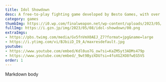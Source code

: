 ```yaml
---
title: Idol Showdown
desc: A free-to-play fighting game developed by Besto Games, with over 1.2 million downloads and very positive reception. I worked on art sprites and marketing, handling countless character animations and two game trailers by myself!
category: games
thumbImg: https://i0.wp.com/finalweapon.net/wp-content/uploads/2023/05/Idol-Showdown.jpg?fit=1280%2C720&ssl=1
fullImg: https://i.gzn.jp/img/2023/05/08/idol-showdown/00.png
extraImgs:
- https://pbs.twimg.com/media/Gv5fnVmX0AEJ_Z7?format=jpg&name=large
- https://i.ytimg.com/vi/BJbiiD_I9_A/maxresdefault.jpg
youtube: 
- https://www.youtube.com/embed/Kdl0uo7G_ow?si=KaZM5yt3ADMs479p
- https://www.youtube.com/embed/_9wt9ByzXDU?si=4foXG2XO8fwEG5VS
order: 1
---
```

Markdown body